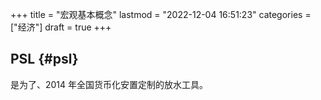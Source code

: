 +++
title = "宏观基本概念"
lastmod = "2022-12-04 16:51:23"
categories = ["经济"]
draft = true
+++

## PSL {#psl}

是为了、2014 年全国货币化安置定制的放水工具。
